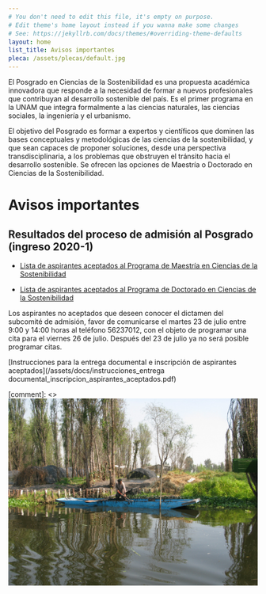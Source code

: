 ```yaml
---
# You don't need to edit this file, it's empty on purpose.
# Edit theme's home layout instead if you wanna make some changes
# See: https://jekyllrb.com/docs/themes/#overriding-theme-defaults
layout: home
list_title: Avisos importantes
pleca: /assets/plecas/default.jpg
---
```


El Posgrado en Ciencias de la Sostenibilidad es una propuesta
académica innovadora que responde a la necesidad de formar a nuevos
profesionales que contribuyan al desarrollo sostenible del país. Es el
primer programa en la UNAM que integra formalmente a las ciencias
naturales, las ciencias sociales, la ingeniería y el urbanismo.
 

El objetivo del Posgrado es formar a expertos y científicos que
dominen las bases conceptuales y metodológicas de las ciencias de la
sostenibilidad, y que sean capaces de proponer soluciones, desde una
perspectiva transdisciplinaria, a los problemas que obstruyen el
tránsito hacia el desarrollo sostenible. Se ofrecen las opciones de
Maestría o Doctorado en Ciencias de la Sostenibilidad.


# Avisos importantes

## Resultados del proceso de admisión al Posgrado (ingreso 2020-1)

 - [Lista de aspirantes aceptados al Programa de Maestría en Ciencias de la Sostenibilidad](/assets/docs/lista_aspirantes_aceptados_maestria_2020_1.pdf)

 - [Lista de aspirantes aceptados al Programa de Doctorado en Ciencias de la Sostenibilidad](/assets/docs/lista_aspirantes_aceptados_doctorado_2020_1.pdf)

Los aspirantes no aceptados que deseen conocer el dictamen del subcomité de admisión, favor de comunicarse el martes 23 de julio entre 9:00 y 14:00 horas al teléfono 56237012, con el objeto de programar una cita para el viernes 26 de julio. Después del 23 de julio ya no será posible programar citas.

[Instrucciones para la entrega documental e inscripción de aspirantes aceptados](/assets/docs/instrucciones_entrega documental_inscripcion_aspirantes_aceptados.pdf)

[comment]: <> ![sistema de siembra en Xochimilco](/assets/xochi_sistema_sembrado.jpg)
